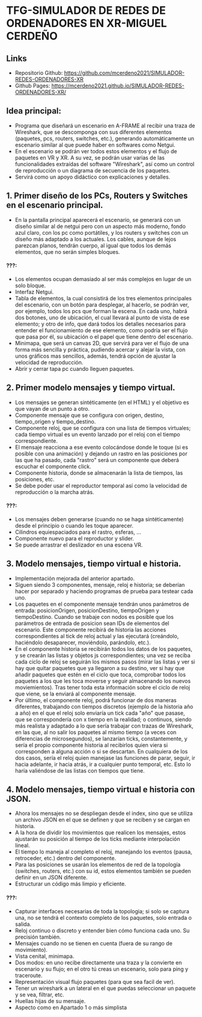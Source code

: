 # TFG-SIMULADOR DE REDES DE ORDENADORES EN XR-MIGUEL CERDEÑO

## Links
- Repositorio Github: https://github.com/mcerdeno2021/SIMULADOR-REDES-ORDENADORES-XR
- Github Pages: https://mcerdeno2021.github.io/SIMULADOR-REDES-ORDENADORES-XR/

## Idea principal:
- Programa que diseñará un escenario en A-FRAME al recibir una traza de Wireshark, que se descomponga con sus diferentes elementos (paquetes, pcs, routers, switches, etc.), generando automáticamente un escenario similar al que puede haber en softwares como Netgui.
- En el escenario se podrán ver todos estos elementos y el flujo de paquetes en VR y XR. A su vez, se podrán usar varias de las funcionalidades extraídas del software "Wireshark", así como un control de reproducción o un diagrama de secuencia de los paquetes.
- Servirá como un apoyo didáctico con explicaciones y detalles.


## 1. Primer diseño de los PCs, Routers y Switches en el escenario principal.

- En la pantalla principal aparecerá el escenario, se generará con un diseño similar al de netgui pero con un aspecto más moderno, fondo azul claro, con los pc como portátiles, y los routers y switches con un diseño más adaptado a los actuales. Los cables, aunque de lejos parezcan planos, tendrán cuerpo, al igual que todos los demás elementos, que no serán simples bloques.

#### ???:
- Los elementos ocupan demasiado al ser más complejos en lugar de un solo bloque.
- Interfaz Netgui.
- Tabla de elementos, la cual consistirá de los tres elementos principales del escenario, con un botón para desplegar, al hacerlo, se podrán ver, por ejemplo, todos los pcs que forman la escena. En cada uno, habrá dos botones, uno de ubicación, el cual llevará al punto de vista de ese elemento; y otro de info, que dará todos los detalles necesarios para entender el funcionamiento de ese elemento, como podría ser el flujo que pasa por él, su ubicación o el papel que tiene dentro del escenario.
- Minimapa, que será un canvas 2D, que servirá para ver el flujo de una forma más sencilla y práctica, pudiendo acercar y alejar la vista, con unos gráficos mas sencillos, además, tendrá opción de ajustar la velocidad de reproducción.
- Abrir y cerrar tapa pc cuando lleguen paquetes.


## 2. Primer modelo mensajes y tiempo virtual.

- Los mensajes se generan sintéticamente (en el HTML) y el objetivo es que vayan de un punto a otro.
- Componente mensaje que se configura con origen, destino, tiempo_origen y tiempo_destino.
- Componente reloj, que se configura con una lista de tiempos virtuales; cada tiempo virtual es un evento lanzado por el reloj con el tiempo correspondiente.
- El mensaje reacciona a ese evento colocándose donde le toque (si es posible con una animación) y dejando un rastro en las posiciones por las que ha pasado, cada "rastro" será un componente que deberá escuchar el componente click.
- Componente historia, donde se almacenarán la lista de tiempos, las posiciones, etc.
- Se debe poder usar el reproductor temporal así como la velocidad de reproducción o la marcha atrás.

#### ???:
- Los mensajes deben generarse (cuando no se haga sintéticamente) desde el principio o cuando les toque aparecer.
- Cilindros equiespaciados para el rastro, esferas, ... 
- Componente nuevo para el reproductor y slider.
- Se puede arrastrar el deslizador en una escena VR.


## 3. Modelo mensajes, tiempo virtual e historia.

- Implementación mejorada del anterior apartado.
- Siguen siendo 3 componentes, mensaje, reloj e historia; se deberían hacer por separado y haciendo programas de prueba para testear cada uno.
- Los paquetes en el componente mensaje tendrán unos parámetros de entrada: posicionOrigen, posicionDestino, tiempoOrigen y tiempoDestino. Cuando se trabaje con nodos es posible que los parámetros de entrada de posicion sean IDs de elementos del escenario. Este componente recibirá de historia las acciones correspondientes al tick de reloj actual y las ejecutará (creándolo, haciéndolo desaparecer, moviéndolo, parándolo, etc.).
- En el componente historia se recibirán todos los datos de los paquetes, y se crearán las listas y objetos js correspondientes; una vez se reciba cada ciclo de reloj se seguirán los mismos pasos (mirar las listas y ver si hay que quitar paquetes que ya llegaron a su destino, ver si hay que añadir paquetes que estén en el ciclo que toca, comprobar todos los paquetes a los que les toca moverse y seguir almacenando los nuevos moviemientos). Tras tener toda esta información sobre el ciclo de reloj que viene, se la enviará al componente mensaje.
- Por último, el componente reloj, podrá funcionar de dos maneras diferentes, trabajando con tiempos discretos (ejemplo de la historia año a año) en el que el reloj solo enviaría un tick cada "año" que pasase, que se correspondería con x tiempo en la realidad; o continuos, siendo más realista y adaptado a lo que sería trabajar con trazas de Wireshark, en las que, al no salir los paquetes al mismo tiempo (a veces con diferencias de microsegundos), se lanzarían ticks, constantemente, y sería el propio componente historia al recibirlos quien viera si corresponden a alguna acción o si se descartan. En cualquiera de los dos casos, sería el reloj quien manejase las funciones de parar, seguir, ir hacia adelante, ir hacia atrás, ir a cualquier punto temporal, etc. Esto lo haría valiéndose de las listas con tiempos que tiene.

## 4. Modelo mensajes, tiempo virtual e historia con JSON.

- Ahora los mensajes no se despliegan desde el index, sino que se utiliza un archivo JSON en el que se definen y que se reciben y se cargan en historia.
- A la hora de dividir los movimientos que realicen los mensajes, estos ajustarán su posición al tiempo de los ticks mediante interpolación lineal.
- El tiempo lo maneja al completo el reloj, manejando los eventos (pausa, retroceder, etc.) dentro del componente.
- Para las posiciones se usarán los elementos de red de la topología (switches, routers, etc.) con su id, estos elementos también se pueden definir en un JSON diferente.
- Estructurar un código más limpio y eficiente.

#### ???:
- Capturar interfaces necesarias de toda la topologia; si solo se captura una, no se tendrá el contexto completo de los paquetes, solo entrada o salida.
- Reloj continuo o discreto y entender bien cómo funciona cada uno. Su precisión también.
- Mensajes cuando no se tienen en cuenta (fuera de su rango de movimiento).
- Vista cenital, minimapa.
- Dos modos: en uno recibe directamente una traza y la convierte en escenario y su flujo; en el otro tú creas un escenario, solo para ping y traceroute.
- Representación visual flujo paquetes (para que sea facil de ver).
- Tener un wireshark a un lateral en el que puedas seleccionar un paquete y se vea, filtrar, etc.
- Huellas hijas de su mensaje.
- Aspecto como en Apartado 1 o más simplista